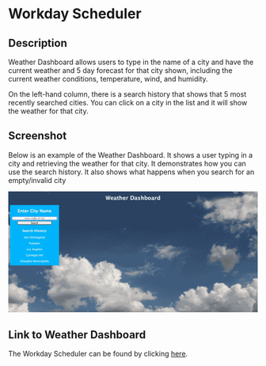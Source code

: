 # Workday Scheduler

## Description

Weather Dashboard allows users to type in the name of a city and have the current weather and 5 day forecast for that city shown, including the current weather conditions, temperature, wind, and humidity. 

On the left-hand column, there is a search history that shows that 5 most recently searched cities. You can click on a city in the list and it will show the weather for that city. 

## Screenshot

Below is an example of the Weather Dashboard. It shows a user typing in a city and retrieving the weather for that city. It demonstrates how you can use the search history. It also shows what happens when you search for an empty/invalid city 

![Main site](Assets/Images/Weather-Dashboard.gif)

## Link to Weather Dashboard

The Workday Scheduler can be found by clicking [here](https://mshaari.github.io/weather-dashboard/).